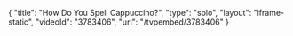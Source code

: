 {
    "title": "How Do You Spell Cappuccino?",
    "type": "solo",
    "layout": "iframe-static",
    "videoId": "3783406",
    "url": "\/tvpembed\/3783406"
}